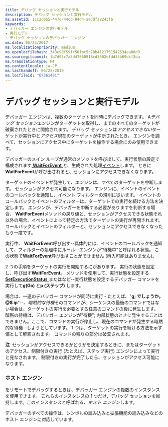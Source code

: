 ```yaml
---
title: デバッグ セッションと実行モデル
description: デバッグ セッションと実行モデル
ms.assetid: 1cc2c055-447c-44cd-94d4-ae3dfa8243fb
keywords:
- デバッガー エンジンの実行モデル
- 実行モデル
- デバッグ セッションのデバッガー エンジン
ms.date: 05/23/2017
ms.localizationpriority: medium
ms.openlocfilehash: 343e90f59fc50fbc5c78b4121761542634aa08d9
ms.sourcegitcommit: fb7d95c7a5d47860918cd3602efdd33b69dcf2da
ms.translationtype: MT
ms.contentlocale: ja-JP
ms.lasthandoff: 06/25/2019
ms.locfileid: "67361401"
---
```

# <a name="debugging-session-and-execution-model"></a>デバッグ セッションと実行モデル


デバッガー エンジンは、複数のターゲットを同時にデバッグできます。 A*デバッグ セッション*エンジンがターゲットを取得し、までのすべてのターゲットが破棄されたときに開始されます。 デバッグ セッションは*アクセスできない*ターゲットが実行中と*アクセス*現在のターゲットが中断されたとき。 エンジンを調べて、セッションにアクセス中にターゲットを操作する場合にのみ使用できます。

デバッガーのメイン ループが通常のメソッドを呼び出して、実行状態の設定で構成されます[ **WaitForEvent** ](https://docs.microsoft.com/windows-hardware/drivers/ddi/content/dbgeng/nf-dbgeng-idebugcontrol3-waitforevent)と、生成された処理[イベント](events.md#events)します。 ときに**WaitForEvent**が呼び出されると、セッションにアクセスできなくなります。

ターゲットのイベントが発生して、エンジンは、すべてのターゲットを中断します。 セッションがアクセス可能になります。 エンジンに、イベントのイベントのコールバックを通知し、イベント フィルターの規則に従います。 イベントのコールバックとイベントのフィルターは、ターゲットでの実行を続ける方法を決定します。 エンジンが、デバッガーを中断する必要がありますを判断する場合、 **WaitForEvent**メソッドの戻り値と、セッションがアクセスできる状態それ以外の場合、イベントによって特定の方法でターゲットの実行が再開されます。コールバックとイベントのフィルターと、セッションにアクセスできなくなったもう一度です。

実行中、 **WaitForEvent**呼び出す--具体的には、イベントのコールバックを通知して、フィルターの処理中にルール--エンジンが"待機中"と呼ばれる状態。 この状態で**WaitForEvent**呼び出すことができません (再入可能はありません)。

2 つの手順をターゲットの実行を開始するにがあります。 実行の状態を設定し、呼び出す**WaitForEvent**。 メソッドを使用して、実行状態を設定する[ **SetExecutionStatus** ](https://docs.microsoft.com/windows-hardware/drivers/ddi/content/dbgeng/nf-dbgeng-idebugcontrol3-setexecutionstatus)またはなど--実行状態を設定するデバッガー コマンドを実行して**g(Go)** と**p (ステップ)** します。

場合は、一連のデバッガー コマンドが同時に実行 - たとえば、"**g; でしょうか。@$ ip**"--、*暗黙的な待機*そのコマンドが、シーケンスの最後のコマンドではない場合は、ターゲットの実行を必要とする任意のコマンドの後に発生します。 暗黙の待機は、デバッガー エンジンが"待機"; 内部状態のときに発生することはできません。ここで、コマンドの実行が停止し、現在のコマンドが発生する暗黙的な待機--しようとしています。 1 つは、ターゲットの実行を続ける方法を示す値として解釈されます。 コマンドの残りの部分は破棄されます。

**注**  セッションがアクセスできるかどうかを決定するときに、またはターゲットのアクセス、制限付きの実行 (たとえば、ステップ実行) エンジンによって実行と見なされます。 制限付きの実行が完了したら、セッションがアクセス可能になります。

 

### <a name="span-idhostenginespanspan-idhostenginespanhost-engine"></a><span id="host_engine"></span><span id="HOST_ENGINE"></span>ホスト エンジン

をリモートでデバッグするときは、デバッガー エンジンの複数のインスタンスを使用できます。 これらのインスタンスの 1 つだけ、デバッグ セッションを維持します。このインスタンスと呼ばれる、*ホスト エンジン*します。

デバッガーのすべての操作は、シンボルの読み込みと拡張機能の読み込みなどのホスト エンジンに対応しています。

 

 





